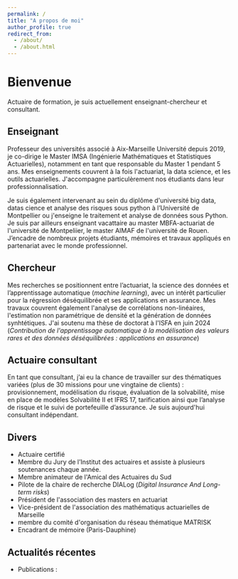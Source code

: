 ```yaml
---
permalink: /
title: "A propos de moi"
author_profile: true
redirect_from: 
  - /about/
  - /about.html
---
```


# Bienvenue
Actuaire de formation, je suis actuellement enseignant-chercheur et consultant. 

## Enseignant
Professeur des universités associé à Aix-Marseille Université depuis 2019, je co-dirige le Master IMSA (Ingénierie Mathématiques et Statistiques Actuarielles), notamment en tant que responsable du Master 1 pendant 5 ans.
Mes enseignements couvrent à la fois l'actuariat, la data science, et les outils actuarielles. J'accompagne particulèrement nos étudiants dans leur professionnalisation. 

Je suis également intervenant au sein du diplôme d'université big data, datas cience et analyse des risques sous python à l’Université de Montpellier ou j'enseigne le traitement et analyse de données sous Python. 
Je suis par ailleurs enseignant vacattaire au master MBFA-actuariat de l'université de Montpeliier, le master AIMAF de l'université de Rouen. J’encadre de nombreux projets étudiants, mémoires et travaux appliqués en partenariat avec le monde professionnel.


## Chercheur
Mes recherches se positionnent entre l’actuariat, la science des données et l’apprentissage automatique (*machine learning*), avec un intérêt particulier pour la régression déséquilibrée et ses applications en assurance. Mes travaux couvrent également l'analyse de corrélations non-linéaires, l'estimation non paramétrique de densité et la génération de données synhtétiques. J'ai soutenu ma thèse de doctorat à l'ISFA en juin 2024 (*Contribution de l'apprentissage automatique à la modélisation des valeurs rares et des données déséquilibrées : applications en assurance*)

## Actuaire consultant
En tant que consultant, j’ai eu la chance de travailler sur des thématiques variées (plus de 30 missions pour une vingtaine de clients) : provisionnement, modélisation du risque, évaluation de la solvabilité, mise en place de modèles Solvabilité II et IFRS 17, tarification ainsi que l’analyse de risque et le suivi de portefeuille d’assurance. Je suis aujourd'hui consultant indépendant.

## Divers
- Actuaire certifié
- Membre du Jury de l’Institut des actuaires et assiste à plusieurs soutenances chaque année.
- Membre animateur de l'Amical des Actuaires du Sud  
- Pilote de la chaire de recherche DIALog (*Digital Insurance And Long-term risks*)
- Président de l'association des masters en actuariat
- Vice-président de l'association des mathématiqus actuarielles de Marseille
- membre du comité d'organisation du réseau thématique MATRISK
- Encadrant de mémoire (Paris-Dauphine)

## Actualités récentes
- Publications :
